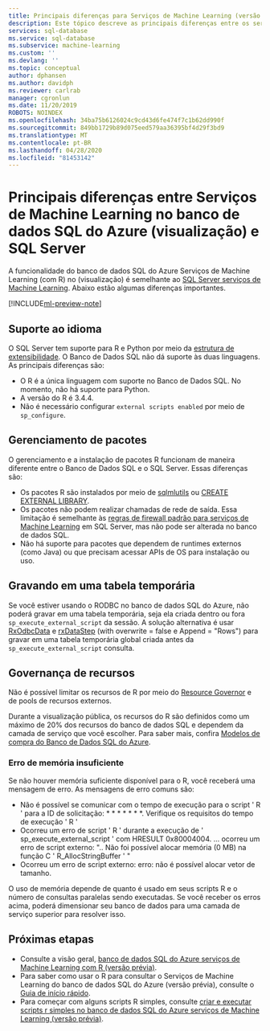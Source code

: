 ```yaml
---
title: Principais diferenças para Serviços de Machine Learning (versão prévia)
description: Este tópico descreve as principais diferenças entre os serviços do Machine Learning do Banco de Dados SQL do Azure (com R) e os serviços do Machine Learning do SQL Server.
services: sql-database
ms.service: sql-database
ms.subservice: machine-learning
ms.custom: ''
ms.devlang: ''
ms.topic: conceptual
author: dphansen
ms.author: davidph
ms.reviewer: carlrab
manager: cgronlun
ms.date: 11/20/2019
ROBOTS: NOINDEX
ms.openlocfilehash: 34ba75b6126024c9cd43d6fe474f7c1b62dd990f
ms.sourcegitcommit: 849bb1729b89d075eed579aa36395bf4d29f3bd9
ms.translationtype: MT
ms.contentlocale: pt-BR
ms.lasthandoff: 04/28/2020
ms.locfileid: "81453142"
---
```

# <a name="key-differences-between-machine-learning-services-in-azure-sql-database-preview-and-sql-server"></a>Principais diferenças entre Serviços de Machine Learning no banco de dados SQL do Azure (visualização) e SQL Server

A funcionalidade do banco de dados SQL do Azure Serviços de Machine Learning (com R) no (visualização) é semelhante ao [SQL Server serviços de Machine Learning](https://docs.microsoft.com/sql/advanced-analytics/what-is-sql-server-machine-learning). Abaixo estão algumas diferenças importantes.

[!INCLUDE[ml-preview-note](../../includes/sql-database-ml-preview-note.md)]

## <a name="language-support"></a>Suporte ao idioma

O SQL Server tem suporte para R e Python por meio da [estrutura de extensibilidade](https://docs.microsoft.com/sql/advanced-analytics/concepts/extensibility-framework). O Banco de Dados SQL não dá suporte às duas linguagens. As principais diferenças são:

- O R é a única linguagem com suporte no Banco de Dados SQL. No momento, não há suporte para Python.
- A versão do R é 3.4.4.
- Não é necessário configurar `external scripts enabled` por meio de `sp_configure`.

## <a name="package-management"></a>Gerenciamento de pacotes

O gerenciamento e a instalação de pacotes R funcionam de maneira diferente entre o Banco de Dados SQL e o SQL Server. Essas diferenças são:

- Os pacotes R são instalados por meio de [sqlmlutils](https://github.com/Microsoft/sqlmlutils) ou [CREATE EXTERNAL LIBRARY](https://docs.microsoft.com/sql/t-sql/statements/create-external-library-transact-sql).
- Os pacotes não podem realizar chamadas de rede de saída. Essa limitação é semelhante às [regras de firewall padrão para serviços de Machine Learning](https://docs.microsoft.com//sql/advanced-analytics/security/firewall-configuration) em SQL Server, mas não pode ser alterada no banco de dados SQL.
- Não há suporte para pacotes que dependem de runtimes externos (como Java) ou que precisam acessar APIs de OS para instalação ou uso.

## <a name="writing-to-a-temporary-table"></a>Gravando em uma tabela temporária

Se você estiver usando o RODBC no banco de dados SQL do Azure, não poderá gravar em uma tabela temporária, seja ela criada dentro ou fora `sp_execute_external_script` da sessão. A solução alternativa é usar [RxOdbcData](https://docs.microsoft.com/machine-learning-server/r-reference/revoscaler/rxodbcdata) e [rxDataStep](https://docs.microsoft.com/machine-learning-server/r-reference/revoscaler/rxdatastep) (with overwrite = false e Append = "Rows") para gravar em uma tabela temporária global criada antes da `sp_execute_external_script` consulta.

## <a name="resource-governance"></a>Governança de recursos

Não é possível limitar os recursos de R por meio do [Resource Governor](https://docs.microsoft.com/sql/relational-databases/resource-governor/resource-governor) e de pools de recursos externos.

Durante a visualização pública, os recursos do R são definidos como um máximo de 20% dos recursos do banco de dados SQL e dependem da camada de serviço que você escolher. Para saber mais, confira [Modelos de compra do Banco de Dados SQL do Azure](https://docs.microsoft.com/azure/sql-database/sql-database-service-tiers).
### <a name="insufficient-memory-error"></a>Erro de memória insuficiente

Se não houver memória suficiente disponível para o R, você receberá uma mensagem de erro. As mensagens de erro comuns são:

- Não é possível se comunicar com o tempo de execução para o script ' R ' para a ID de solicitação: * * * * * * *. Verifique os requisitos do tempo de execução ' R '
- Ocorreu um erro de script ' R ' durante a execução de ' sp_execute_external_script ' com HRESULT 0x80004004. ... ocorreu um erro de script externo: ".. Não foi possível alocar memória (0 MB) na função C ' R_AllocStringBuffer ' "
- Ocorreu um erro de script externo: erro: não é possível alocar vetor de tamanho.

O uso de memória depende de quanto é usado em seus scripts R e o número de consultas paralelas sendo executadas. Se você receber os erros acima, poderá dimensionar seu banco de dados para uma camada de serviço superior para resolver isso.

## <a name="next-steps"></a>Próximas etapas

- Consulte a visão geral, [banco de dados SQL do Azure serviços de Machine Learning com R (versão prévia)](sql-database-machine-learning-services-overview.md).
- Para saber como usar o R para consultar o Serviços de Machine Learning do banco de dados SQL do Azure (versão prévia), consulte o [Guia de início rápido](sql-database-connect-query-r.md).
- Para começar com alguns scripts R simples, consulte [criar e executar scripts r simples no banco de dados SQL do Azure serviços de Machine Learning (versão prévia)](sql-database-quickstart-r-create-script.md).
